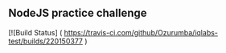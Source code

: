 ## NodeJS practice challenge
[![Build Status] ( https://travis-ci.com/github/Ozurumba/iqlabs-test/builds/220150377 )

